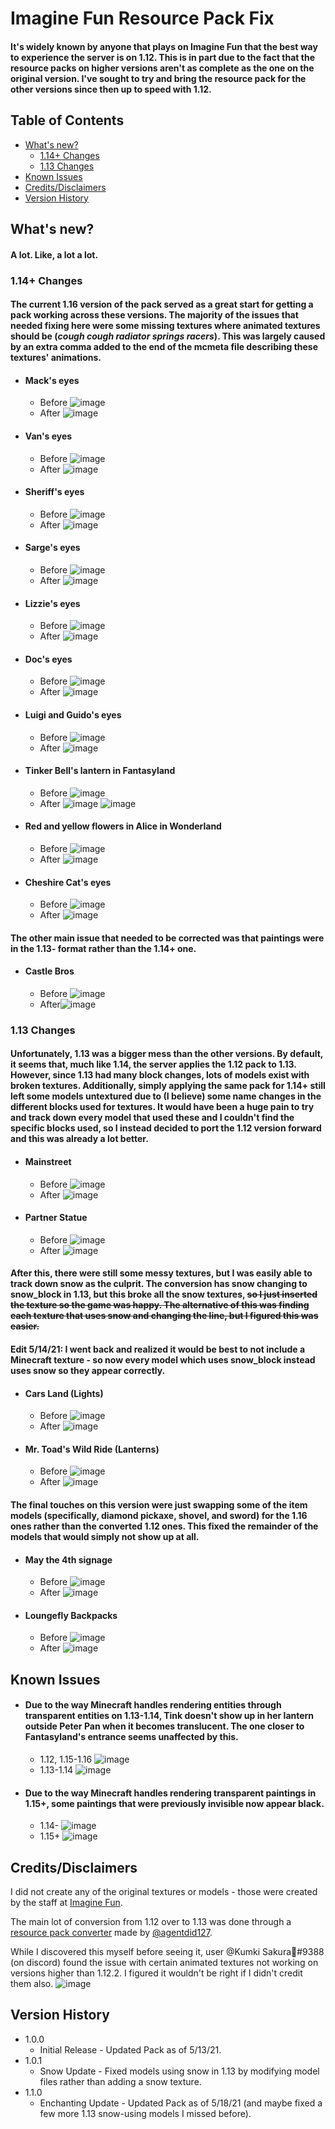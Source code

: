 # Imagine Fun Resource Pack Fix

#### It's widely known by anyone that plays on Imagine Fun that the best way to experience the server is on 1.12. This is in part due to the fact that the resource packs on higher versions aren't as complete as the one on the original version. I've sought to try and bring the resource pack for the other versions since then up to speed with 1.12.

## Table of Contents
- [What's new?](#whats-new)
  - [1.14+ Changes](#114)
  - [1.13 Changes](#113)
- [Known Issues](#issues)
- [Credits/Disclaimers](#credit)
- [Version History](#version)
## <a name="whats-new"></a>What's new?

#### A lot. Like, a lot a lot.

### <a name="114"></a>1.14+ Changes

#### The current 1.16 version of the pack served as a great start for getting a pack working across these versions. The majority of the issues that needed fixing here were some missing textures where animated textures should be (*cough cough radiator springs racers*). This was largely caused by an extra comma added to the end of the mcmeta file describing these textures' animations.
- #### Mack's eyes
  - Before ![image](https://user-images.githubusercontent.com/84101121/118085177-f0686200-b38f-11eb-9651-508a3b8b938a.png)
  - After ![image](https://user-images.githubusercontent.com/84101121/118085193-f8280680-b38f-11eb-8560-0515274abb64.png)
- #### Van's eyes
  - Before ![image](https://user-images.githubusercontent.com/84101121/118085284-286fa500-b390-11eb-95ce-ea12ec688c51.png)
  - After ![image](https://user-images.githubusercontent.com/84101121/118085306-31f90d00-b390-11eb-824a-0347aa5c22fd.png)
- #### Sheriff's eyes
  - Before ![image](https://user-images.githubusercontent.com/84101121/118085397-5b199d80-b390-11eb-9eb6-3f13766ab62e.png)
  - After ![image](https://user-images.githubusercontent.com/84101121/118085427-64a30580-b390-11eb-9325-e9601453c1bc.png)
- #### Sarge's eyes
  - Before ![image](https://user-images.githubusercontent.com/84101121/118085501-7f757a00-b390-11eb-98bd-0cb91d3440ca.png)
  - After ![image](https://user-images.githubusercontent.com/84101121/118085515-869c8800-b390-11eb-8eb2-a79c8096387c.png)
- #### Lizzie's eyes
  - Before ![image](https://user-images.githubusercontent.com/84101121/118085642-bb104400-b390-11eb-9350-99af54213098.png)
  - After ![image](https://user-images.githubusercontent.com/84101121/118085694-cbc0ba00-b390-11eb-9633-cae1229d83df.png)
- #### Doc's eyes
  - Before ![image](https://user-images.githubusercontent.com/84101121/118085797-fdd21c00-b390-11eb-9476-2f58b79a71db.png)
  - After ![image](https://user-images.githubusercontent.com/84101121/118085860-13474600-b391-11eb-8574-a4772f6031e7.png)
- #### Luigi and Guido's eyes
  - Before ![image](https://user-images.githubusercontent.com/84101121/118087379-7a65fa00-b393-11eb-9274-b3c76d057d62.png)
  - After ![image](https://user-images.githubusercontent.com/84101121/118087405-83ef6200-b393-11eb-8bcc-80f81b81c70c.png)
- #### Tinker Bell's lantern in Fantasyland
  - Before ![image](https://user-images.githubusercontent.com/84101121/118083428-e5f89900-b38c-11eb-9ac6-0efb9bf210fd.png)
  - After ![image](https://user-images.githubusercontent.com/84101121/118083617-3e2f9b00-b38d-11eb-81bc-fecc50eaae3d.png)
![image](https://user-images.githubusercontent.com/84101121/118083601-37088d00-b38d-11eb-8577-54254c1625da.png)
- #### Red and yellow flowers in Alice in Wonderland
  - Before ![image](https://user-images.githubusercontent.com/84101121/118089101-ff521300-b395-11eb-812d-9eb6c66fd0e8.png)
  - After ![image](https://user-images.githubusercontent.com/84101121/118089131-06792100-b396-11eb-86d4-daf8a9df53c3.png)
- #### Cheshire Cat's eyes
  - Before ![image](https://user-images.githubusercontent.com/84101121/118089204-1ee93b80-b396-11eb-81ae-585fe4806bb7.png)
  - After ![image](https://user-images.githubusercontent.com/84101121/118089242-24df1c80-b396-11eb-8301-e0df517509b6.png)

#### The other main issue that needed to be corrected was that paintings were in the 1.13- format rather than the 1.14+ one.
- #### Castle Bros
  - Before ![image](https://user-images.githubusercontent.com/84101121/118090589-c024c180-b397-11eb-9a61-a5532ed6849e.png)
  - After![image](https://user-images.githubusercontent.com/84101121/118090557-b438ff80-b397-11eb-87a7-51d9d8d21b94.png)

### <a name="113"></a>1.13 Changes

#### Unfortunately, 1.13 was a bigger mess than the other versions. By default, it seems that, much like 1.14, the server applies the 1.12 pack to 1.13. However, since 1.13 had many block changes, lots of models exist with broken textures. Additionally, simply applying the same pack for 1.14+ still left some models untextured due to (I believe) some name changes in the different blocks used for textures. It would have been a huge pain to try and track down every model that used these and I couldn't find the specific blocks used, so I instead decided to port the 1.12 version forward and this was already a lot better.
- #### Mainstreet
  - Before ![image](https://user-images.githubusercontent.com/84101121/118092692-6d98d480-b39a-11eb-8249-84339a29d42d.png)
  - After ![image](https://user-images.githubusercontent.com/84101121/118092710-725d8880-b39a-11eb-947a-e8b4c13a4f60.png)
- #### Partner Statue
  - Before ![image](https://user-images.githubusercontent.com/84101121/118092948-bea8c880-b39a-11eb-95ab-78c832e3ebd9.png)
  - After ![image](https://user-images.githubusercontent.com/84101121/118092961-c2d4e600-b39a-11eb-87d1-52dc3f3afad1.png)

#### After this, there were still some messy textures, but I was easily able to track down snow as the culprit. The conversion has snow changing to snow_block in 1.13, but this broke all the snow textures, ~~so I just inserted the texture so the game was happy. The alternative of this was finding each texture that uses snow and changing the line, but I figured this was easier.~~

#### Edit 5/14/21: I went back and realized it would be best to not include a Minecraft texture - so now every model which uses snow_block instead uses snow so they appear correctly.
- #### Cars Land (Lights)
  - Before ![image](https://user-images.githubusercontent.com/84101121/118094492-cec1a780-b39c-11eb-81db-4fcc6ddc30d2.png)
  - After ![image](https://user-images.githubusercontent.com/84101121/118094505-d3865b80-b39c-11eb-8120-e38c774609d4.png)
- #### Mr. Toad's Wild Ride (Lanterns)
  - Before ![image](https://user-images.githubusercontent.com/84101121/118094678-0a5c7180-b39d-11eb-83fb-3fe5133c5e6f.png)
  - After ![image](https://user-images.githubusercontent.com/84101121/118094696-10525280-b39d-11eb-8c6a-58bbe939a6de.png)

#### The final touches on this version were just swapping some of the item models (specifically, diamond pickaxe, shovel, and sword) for the 1.16 ones rather than the converted 1.12 ones. This fixed the remainder of the models that would simply not show up at all.
- #### May the 4th signage
  - Before ![image](https://user-images.githubusercontent.com/84101121/118095639-52c85f00-b39e-11eb-9bd4-3de541cacb0f.png)
  - After ![image](https://user-images.githubusercontent.com/84101121/118095672-59ef6d00-b39e-11eb-9f97-23dcab03754d.png)
- #### Loungefly Backpacks
  - Before ![image](https://user-images.githubusercontent.com/84101121/118096202-0af60780-b39f-11eb-9481-4e3e4f4923de.png)
  - After ![image](https://user-images.githubusercontent.com/84101121/118096217-0e898e80-b39f-11eb-8d9a-a7a6687e86e2.png)

## <a name="issues"></a>Known Issues

- #### Due to the way Minecraft handles rendering entities through transparent entities on 1.13-1.14, Tink doesn't show up in her lantern outside Peter Pan when it becomes translucent. The one closer to Fantasyland's entrance seems unaffected by this.
  - 1.12, 1.15-1.16 ![image](https://user-images.githubusercontent.com/84101121/118096527-78099d00-b39f-11eb-94c2-234f55472b67.png)
  - 1.13-1.14 ![image](https://user-images.githubusercontent.com/84101121/118096510-70e28f00-b39f-11eb-8436-2d5bee2e726e.png)
- #### Due to the way Minecraft handles rendering transparent paintings in 1.15+, some paintings that were previously invisible now appear black.
  - 1.14- ![image](https://user-images.githubusercontent.com/84101121/118100844-ec930a80-b3a4-11eb-920d-3385a18fab40.png)
  - 1.15+ ![image](https://user-images.githubusercontent.com/84101121/118100872-f61c7280-b3a4-11eb-8610-d0fa2633e045.png)

## <a name="credit"></a>Credits/Disclaimers

I did not create any of the original textures or models - those were created by the staff at [Imagine Fun](https://imaginefun.net/).

The main lot of conversion from 1.12 over to 1.13 was done through a [resource pack converter](https://github.com/agentdid127/ResourcePackConverter) made by [@agentdid127](https://github.com/agentdid127).

While I discovered this myself before seeing it, user @Kumki Sakura🌸#9388 (on discord) found the issue with certain animated textures not working on versions higher than 1.12.2. I figured it wouldn't be right if I didn't credit them also.
![image](https://user-images.githubusercontent.com/84101121/118082611-7b932900-b38b-11eb-991d-e59b156481d6.png)


## <a name="version"></a>Version History

* 1.0.0
    * Initial Release - Updated Pack as of 5/13/21.
* 1.0.1
    * Snow Update - Fixed models using snow in 1.13 by modifying model files rather than adding a snow texture.
* 1.1.0
    * Enchanting Update - Updated Pack as of 5/18/21 (and maybe fixed a few more 1.13 snow-using models I missed before).
